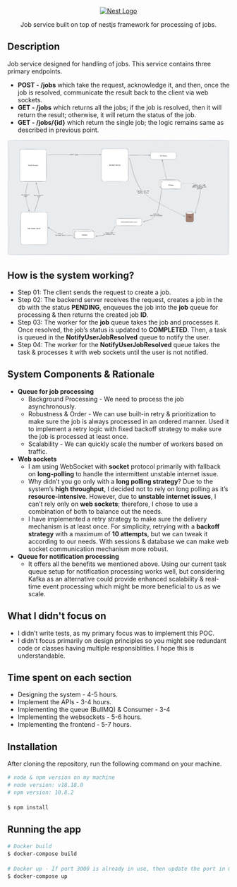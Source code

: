 <p align="center">
  <a href="http://nestjs.com/" target="blank"><img src="https://nestjs.com/img/logo-small.svg" width="200" alt="Nest Logo" /></a>
</p>

[circleci-image]: https://img.shields.io/circleci/build/github/nestjs/nest/master?token=abc123def456
[circleci-url]: https://circleci.com/gh/nestjs/nest

  <p align="center">Job service built on top of nestjs framework for processing of jobs.</p>
  <!--[![Backers on Open Collective](https://opencollective.com/nest/backers/badge.svg)](https://opencollective.com/nest#backer)
  [![Sponsors on Open Collective](https://opencollective.com/nest/sponsors/badge.svg)](https://opencollective.com/nest#sponsor)-->

## Description

Job service designed for handling of jobs. This service contains three primary endpoints.

- **POST - /jobs** which take the request, acknowledge it, and then, once the job is resolved, communicate the result back to the client via web sockets.
- **GET - /jobs** which returns all the jobs; if the job is resolved, then it will return the result; otherwise, it will return the status of the job.
- **GET - /jobs/{id}** which return the single job; the logic remains same as described in previous point.

<p align="center">
  <img src="calo-inc-app.png">
  <br/>
</p>

## How is the system working?
- Step 01: The client sends the request to create a job.
- Step 02: The backend server receives the request, creates a job in the db with the status **PENDING**, enqueues the job into the **job** queue for processing & then returns the created job **ID**.
- Step 03: The worker for the **job** queue takes the job and processes it. Once resolved, the job’s status is updated to **COMPLETED**. Then, a task is queued in the **NotifyUserJobResolved** queue to notify the user.
- Step 04: The worker for the **NotifyUserJobResolved** queue takes the task & processes it with web sockets until the user is not notified.

## System Components & Rationale

* **Queue for job processing**
  * Background Processing - We need to process the job asynchronously. 
  * Robustness & Order - We can use built-in retry & prioritization to make sure the job is always processed in an ordered manner. Used it to implement a retry logic with fixed backoff strategy to make sure the job is processed at least once.
  * Scalability - We can quickly scale the number of workers based on traffic.
* **Web sockets**
  * I am using WebSocket with **socket** protocol primarily with fallback on **long-polling** to handle the intermittent unstable internet issue.
  * Why didn’t you go only with a **long polling strategy**? Due to the system’s **high throughput**, I decided not to rely on long polling as it’s **resource-intensive**. However, due to **unstable internet issues**, I can’t rely only on **web sockets**; therefore, I chose to use a combination of both to balance out the needs.
  * I have implemented a retry strategy to make sure the delivery mechanism is at least once. For simplicity, retrying with a **backoff strategy** with a maximum of **10 attempts**, but we can tweak it according to our needs. With sessions & database we can make web socket communication mechanism more robust.
* **Queue for notification processing**
  * It offers all the benefits we mentioned above. Using our current task queue setup for notification processing works well, but considering Kafka as an alternative could provide enhanced scalability & real-time event processing which might be more beneficial to us as we scale.

## What I didn't focus on
- I didn’t write tests, as my primary focus was to implement this POC.
- I didn’t focus primarily on design principles so you might see redundant code or classes having multiple responsiblities. I hope this is understandable.

## Time spent on each section
- Designing the system - 4-5 hours.
- Implement the APIs - 3-4 hours.
- Implementing the queue (BullMQ) & Consumer - 3-4
- Implementing the websockets - 5-6 hours.
- Implementing the frontend - 5-7 hours.

## Installation
After cloning the repository, run the following command on your machine.
```bash
# node & npm version on my machine
# node version: v18.18.0
# npm version: 10.8.2

$ npm install
```

## Running the app

```bash
# Docker build
$ docker-compose build

# Docker up - If port 3000 is already in use, then update the port in main.ts & run this command again.
$ docker-compose up
```


